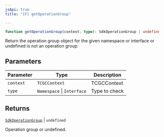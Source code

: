 ```yaml
---
jsApi: true
title: "[F] getOperationGroup"

---
```

```ts
function getOperationGroup(context, type): SdkOperationGroup | undefined
```

Return the operation group object for the given namespace or interface or undefined is not an operation group.

## Parameters

| Parameter | Type | Description |
| ------ | ------ | ------ |
| `context` | `TCGCContext` | TCGCContext |
| `type` | `Namespace` \| `Interface` | Type to check |

## Returns

[`SdkOperationGroup`](../interfaces/SdkOperationGroup.md) \| `undefined`

Operation group or undefined.
